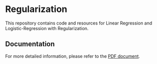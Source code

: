 # Regularization

This repository contains code and resources for Linear Regression and Logistic-Regression with Regularization.

## Documentation

For more detailed information, please refer to the [PDF document](./pdf.pdf).
